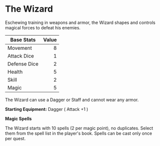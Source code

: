 # The Wizard

Eschewing training in weapons and armor, the Wizard shapes and controls magical forces to defeat his enemies.

| Base Stats | Value |
|----|----:|
| Movement     |  8 |
| Attack Dice  |  1 |
| Defense Dice |  2 |
| Health       |  5 |
| Skill        |  2 |
| Magic        |  5 |

The Wizard can use a Dagger or Staff and cannot wear any armor.

**Starting Equipment:** Dagger ( Attack +1 )

**Magic Spells**

The Wizard starts with 10 spells (2 per magic point), no duplicates. Select them from the spell list in the player's book. Spells can be cast only once per quest.
